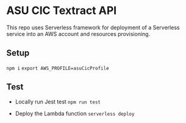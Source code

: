 ASU CIC Textract API
===

This repo uses Serverless framework for deployment of a Serverless service
into an AWS account and resources provisioning.

Setup
---
`npm i`
`export AWS_PROFILE=asuCicProfile`

Test
---
- Locally run Jest test
`npm run test`

- Deploy the Lambda function
`serverless deploy`
